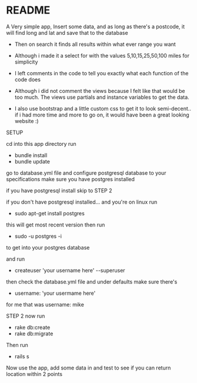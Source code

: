 # README


A Very simple app, Insert some data, and as long as there's a postcode, it will find long and lat and save that to the database

* Then on search it finds all results within what ever range you want

* Although i made it a select for with the values 5,10,15,25,50,100 miles for simplicity

* I left comments in the code to tell you exactly what each function of the code does

* Although i did not comment the views because I felt like that would be too much. The views use partials and instance variables to get the data.

* I also use bootstrap and a little custom css to get it to look semi-decent.. if i had more time and more to go on, it would have been a great looking website :)

SETUP

cd into this app directory
run
* bundle install
* bundle update

go to database.yml file and configure postgresql database to your specifications
make sure you have postgres installed

if you have postgresql install skip to STEP 2

if you don't have postgresql installed... and you're on linux run

* sudo apt-get install postgres

this will get most recent version
then run

* sudo -u postgres -i

to get into your postgres database

and run

* createuser 'your username here' --superuser

then check the database.yml file and under defaults make sure there's
* username: 'your usermame here'

for me that was username: mike

STEP 2
now run 
* rake db:create
* rake db:migrate

Then run 

* rails s

Now use the app, add some data in and test to see if you can return location within 2 points

